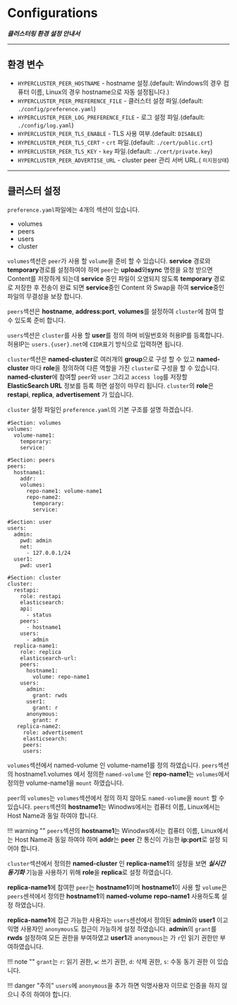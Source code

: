 # Configurations 

***클러스터링 환경 설정 안내서***

----

## 환경 변수

* `HYPERCLUSTER_PEER_HOSTNAME` - hostname 설정.(default: Windows의 경우 컴퓨터 이름, Linux의 경우 hostname으로 자동 설정됩니다.)
* `HYPERCLUSTER_PEER_PREFERENCE_FILE` - 클러스터 설정 파일.(default: `./config/preference.yaml`)
* `HYPERCLUSTER_PEER_LOG_PREFERENCE_FILE` - 로그 설정 파일.(default: `./config/log.yaml`)
* `HYPERCLUSTER_PEER_TLS_ENABLE` - TLS 사용 여부.(default: `DISABLE`)
* `HYPERCLUSTER_PEER_TLS_CERT` - `crt` 파일.(default: `./cert/public.crt`)
* `HYPERCLUSTER_PEER_TLS_KEY` - `key` 파일.(default: `./cert/private.key`)
* `HYPERCLUSTER_PEER_ADVERTISE_URL` - cluster peer 관리 서버 URL.( `미지원상태`)

----

## 클러스터 설정

`preference.yaml`파일에는 4개의 섹션이 있습니다.

* volumes
* peers
* users
* cluster

`volumes`섹션은 `peer`가 사용 할 `volume`을 준비 할 수 있습니다.
**service** 경로와 **temporary**경로를 설정하여야 하며 `peer`는 **upload**와**sync** 명령을 요청 받으면  Content를 저장하게 되는데 **service** 중인 파일이 오염되지 않도록 **temporary** 경로로 저장한 후 전송이 완료 되면 **service**중인 Content 와 Swap을 하여 **service**중인 파일의 무결성을 보장 합니다.

`peers`섹션은 **hostname**, **address:port**, **volumes**를 설정하여 `cluster`에 참여 할 수 있도록 준비 합니다.

`users`섹션은 `cluster`를 사용 할 **user**를 정의 하며 비밀번호와 허용IP를 등록합니다.
허용IP는 `users.{user}.net`에 `CIDR`표기 방식으로 입력하면 됩니다.

`cluster`섹션은 **named-cluster**로 여러개의 **group**으로 구성 할 수 있고 **named-cluster** 마다 **role**을 정의하여 다른 역할을 가진 `cluster`로 구성을 할 수 있습니다. **named-cluster**에 참여할 `peer`와 `user` 그리고 `access log`를 저장할 **ElasticSearch URL** 정보를 등록 하면 설정이 마무리 됩니다.
`cluster`의 **role**은 **restapi**, **replica**, **advertisement** 가 있습니다.

`cluster` 설정 파일인 `preference.yaml`의 기본 구조를 설명 하겠습니다.

    #Section: volumes
    volumes:
      volume-name1: 
        temporary: 
        service: 
    
    #Section: peers    
    peers:
      hostname1:
        addr: 
        volumes: 
          repo-name1: volume-name1
          repo-name2:
            temporary: 
            service: 
   
    #Section: user
    users:
      admin:
        pwd: admin
        net: 
          - 127.0.0.1/24
      user1:
        pwd: user1						

    #Section: cluster          
    cluster: 
      restapi:
        role: restapi
        elasticsearch: 
        api:
          - status
        peers:
          - hostname1
        users:
          - admin
      replica-name1:
        role: replica
        elasticsearch-url: 
        peers:
          hostname1: 
            volume: repo-name1
        users:
          admin:
            grant: rwds
          user1:
            grant: r
          anonymous:
            grant: r
       replica-name2:
         role: advertisement
         elasticsearch:
         peers:
         users:


`volumes`섹션에서 named-volume 인 volume-name1를 정의 하였습니다.
`peers`섹션의 hostname1.volumes 에서 정의한 `named-volume` 인 **repo-name1**는 `volumes`에서 정의한 volume-name1을 `mount` 하였습니다.

`peer`의 `volumes`는 `volumes`섹션에서 정의 하지 않아도 `named-volume`을 `mount` 할 수 있습니다.
 `peers`섹션의 **hostname1**는 Winodws에서는 컴퓨터 이름, Linux에서는 Host Name과 동일 하여야 합니다.

!!! warning ""
    `peers`섹션의
    **hostname1**는 Winodws에서는 컴퓨터 이름, Linux에서는 Host Name과 동일 하여야 하며 **addr**는 **peer** 간 통신이 가능한 **ip:port**로 설정 되어야 합니다.
   
`cluster`섹션에서 정의한 **named-cluster** 인 **replica-name1**의 설정을 보면  ***실시간 동기화*** 기능을 사용하기 위해 **role**을 **replica**로 설정 하였습니다.

**replica-name1**에 참여한 `peer`는 **hostname1**이며 
**hostname1**이 사용 할 `volume`은 `peers`센셕에서 정의한 **hostname1**의 **named-volume** **repo-name1** 사용하도록 설정 하였습니다.

**replica-name1**에 접근 가능한 사용자는 `users`센션에서 정의된 **admin**와 **user1** 이고 익명 사용자인 `anonymous`도 접근이 가능하게 설정 하였습니다.
**admin**의 `grant`를 **rwds** 설정하여 모든 권한을 부여하였고 **user1**과 `anonymous`는  가 `r`인 읽기 권한만 부여하였습니다.

!!! note ""
    `grant`는 `r`: 읽기 권한, `w`: 쓰기 권한, `d`: 삭제 권한, `s`: 수동 동기 권한 이 있습니다.

!!! danger "주의"
    `users`에 `anonymous`을 추가 하면 익명사용자 이므로 인증을 하지 않으니 주의 하여야 합니다.

